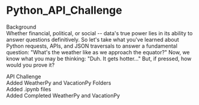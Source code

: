 # Python_API_Challenge  

Background  
Whether financial, political, or social -- data's true power lies in its ability to answer questions definitively. So let's take what you've learned about Python requests, APIs, and JSON traversals to answer a fundamental question: "What's the weather like as we approach the equator?"
Now, we know what you may be thinking: "Duh. It gets hotter..."
But, if pressed, how would you prove it?  

API Challenge  
Added WeatherPy and VacationPy Folders  
Added .ipynb files  
Added Completed WeatherPy and VacationPy  


